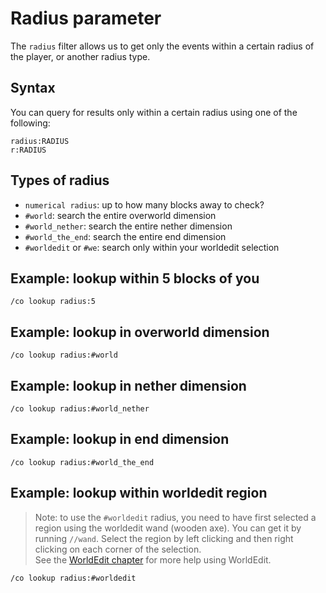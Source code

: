 # Radius parameter

The `radius` filter allows us to get only the events within a certain radius of
the player, or another radius type.

## Syntax

You can query for results only within a certain radius using one of the
following:

```
radius:RADIUS
r:RADIUS
```

## Types of radius

- `numerical radius`: up to how many blocks away to check?
- `#world`: search the entire overworld dimension
- `#world_nether`: search the entire nether dimension
- `#world_the_end`: search the entire end dimension
- `#worldedit` or `#we`: search only within your worldedit selection

## Example: lookup within 5 blocks of you

```
/co lookup radius:5
```

## Example: lookup in overworld dimension

```
/co lookup radius:#world
```

## Example: lookup in nether dimension

```
/co lookup radius:#world_nether
```

## Example: lookup in end dimension

```
/co lookup radius:#world_the_end
```

## Example: lookup within worldedit region

> Note: to use the `#worldedit` radius, you need to have first selected a region
  using the worldedit wand (wooden axe). You can get it by running `//wand`.
  Select the region by left clicking and then right clicking on each corner of
  the selection.  
  See the [WorldEdit chapter](../worldedit.md) for more help using WorldEdit.

```
/co lookup radius:#worldedit
```

